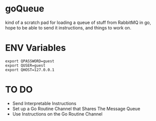 # goQueue

kind of a scratch pad for loading a queue of stuff from RabbitMQ in go, hope to be able to send it instructions, and things to work on.

# ENV Variables

```
export QPASSWORD=guest
export QUSER=guest
export QHOST=127.0.0.1
```

# TO DO

* Send Interpretable Instructions
* Set up a Go Routine Channel that Shares The Message Queue 
* Use Instructions on the Go Routine Channel

